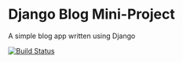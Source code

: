 # Django Blog Mini-Project

A simple blog app written using Django

[![Build Status](https://travis-ci.org/kilokilo12/django-simple-blog.svg?branch=master)](https://travis-ci.org/kilokilo12/django-simple-blog)